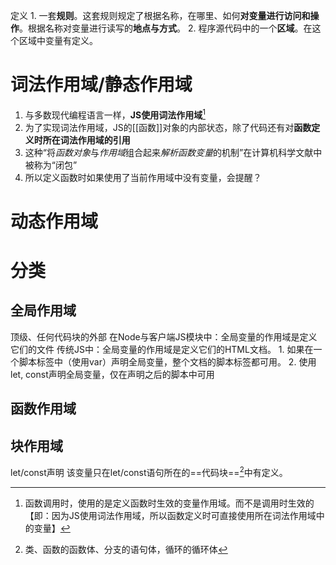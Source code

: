 定义
	1. 一套**规则**。这套规则规定了根据名称，在哪里、如何**对变量进行访问和操作**。根据名称对变量进行读写的**地点与方式**。
	2. 程序源代码中的一个**区域**。在这个区域中变量有定义。

# 词法作用域/静态作用域
1. 与多数现代编程语言一样，**JS使用词法作用域**[^2]
2. 为了实现词法作用域，JS的[[函数]]对象的内部状态，除了代码还有对**函数定义时所在词法作用域的引用**
3. 这种“将*函数对象*与*作用域*组合起来*解析函数变量*的机制”在计算机科学文献中被称为“闭包”
4. 所以定义函数时如果使用了当前作用域中没有变量，会提醒？
# 动态作用域

# 分类
## 全局作用域
顶级、任何代码块的外部
在Node与客户端JS模块中：全局变量的作用域是定义它们的文件
传统JS中：全局变量的作用域是定义它们的HTML文档。
	1. 如果在一个脚本标签中（使用var）声明全局变量，整个文档的脚本标签都可用。
	2. 使用let, const声明全局变量，仅在声明之后的脚本中可用
## 函数作用域
## 块作用域
let/const声明
该变量只在let/const语句所在的==代码块==[^1]中有定义。

[^1]: 类、函数的函数体、分支的语句体，循环的循环体
[^2]: 函数调用时，使用的是定义函数时生效的变量作用域。而不是调用时生效的【即：因为JS使用词法作用域，所以函数定义时可直接使用所在词法作用域中的变量】